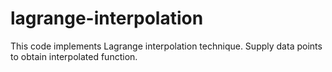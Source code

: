 # lagrange-interpolation
This code implements Lagrange interpolation technique. 
Supply data points to obtain interpolated function.
